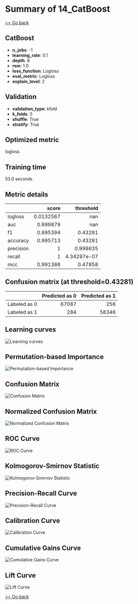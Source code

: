 # Summary of 14_CatBoost

[<< Go back](../README.md)


## CatBoost
- **n_jobs**: -1
- **learning_rate**: 0.1
- **depth**: 8
- **rsm**: 1.0
- **loss_function**: Logloss
- **eval_metric**: Logloss
- **explain_level**: 2

## Validation
 - **validation_type**: kfold
 - **k_folds**: 5
 - **shuffle**: True
 - **stratify**: True

## Optimized metric
logloss

## Training time

53.0 seconds

## Metric details
|           |     score |     threshold |
|:----------|----------:|--------------:|
| logloss   | 0.0132567 | nan           |
| auc       | 0.999879  | nan           |
| f1        | 0.995394  |   0.43281     |
| accuracy  | 0.995713  |   0.43281     |
| precision | 1         |   0.999635    |
| recall    | 1         |   4.34297e-07 |
| mcc       | 0.991386  |   0.47858     |


## Confusion matrix (at threshold=0.43281)
|              |   Predicted as 0 |   Predicted as 1 |
|:-------------|-----------------:|-----------------:|
| Labeled as 0 |            67087 |              256 |
| Labeled as 1 |              284 |            58346 |

## Learning curves
![Learning curves](learning_curves.png)

## Permutation-based Importance
![Permutation-based Importance](permutation_importance.png)
## Confusion Matrix

![Confusion Matrix](confusion_matrix.png)


## Normalized Confusion Matrix

![Normalized Confusion Matrix](confusion_matrix_normalized.png)


## ROC Curve

![ROC Curve](roc_curve.png)


## Kolmogorov-Smirnov Statistic

![Kolmogorov-Smirnov Statistic](ks_statistic.png)


## Precision-Recall Curve

![Precision-Recall Curve](precision_recall_curve.png)


## Calibration Curve

![Calibration Curve](calibration_curve_curve.png)


## Cumulative Gains Curve

![Cumulative Gains Curve](cumulative_gains_curve.png)


## Lift Curve

![Lift Curve](lift_curve.png)



[<< Go back](../README.md)
